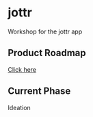 # jottr
Workshop for the jottr app

## Product Roadmap
[Click here](roadmap.md)

## Current Phase
Ideation
